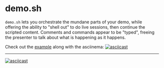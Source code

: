 # demo.sh

`demo.sh` lets you orchestrate the mundane parts of your demo, while
offering the ability to "shell out" to do live sessions, then continue the
scripted content. Comments and commands appear to be "typed", freeing the
presenter to talk about what is happening as it happens.

Check out the [example](example.md) along with the asciinema:
[![asciicast](https://asciinema.org/a/121689.png)](https://asciinema.org/a/121689)

---

[![asciicast](https://asciinema.org/a/121688.png)](https://asciinema.org/a/121688)
